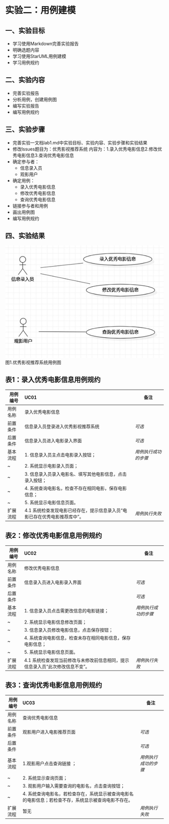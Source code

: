 # 实验二：用例建模

## 一、实验目标
- 学习使用Markdown完善实验报告  
- 明确选题内容  
- 学习使用StarUML用例建模  
- 学习用例规约 
## 二、实验内容

- 完善实验报告  
- 分析用例，创建用例图  
- 编写实验报告  
- 编写用例规约  

## 三、实验步骤

- 完善实验一文档lab1.md中实验目标、实验内容、实验步骤和实验结果  
- 修改Issues题目为：优秀影视推荐系统 内容为：1.录入优秀电影信息2.修改优秀电影信息3.查询优秀电影信息  
- 确定参与者：
    - 信息录入员  
    - 观影用户  
- 确定用例：
    - 录入优秀电影信息  
    - 修改优秀电影信息  
    - 查询优秀电影信息    
- 链接参与者和用例    
- 画出用例图  
- 编写用例规约  
## 四、实验结果

![用例图](./Lab2_UseCaseDiagram.jpg)  
图1.优秀影视推荐系统用例图  

## 表1：录入优秀电影信息用例规约  

用例编号  | UC01 | 备注  
-|:-|-  
用例名称  | 录入优秀电影信息   |   
前置条件  | 信息录入员登录进入优秀影视推荐系统   | *可选*   
后置条件  | 信息录入员进入电影录入界面     | *可选*   
基本流程  | 1. 信息录入员主点击电影录入按钮；  |*用例执行成功的步骤*    
~| 2. 系统显示电影录入页面；  |   
~| 3. 信息录入员录入电影名、填写其他电影信息，点击录入按钮；  |   
~| 4. 系统查询电影名，检查不存在相同电影，保存电影信息；  |   
~| 5. 系统显示电影信息页面。  |  
扩展流程  | 4.1 系统检查发现电影已经存在，提示信息录入员“电影已存在优秀电影推荐库中”。 |*用例执行失败*    


## 表2：修改优秀电影信息用例规约  

用例编号  | UC02 | 备注  
-|:-|-  
用例名称  | 修改优秀电影信息  |   
前置条件  | 信息录入员进入电影录入界面   | *可选*   
后置条件  |    | *可选*   
基本流程  | 1. 信息录入员点击需更改信息的电影链接；  |*用例执行成功的步骤*    
~| 2. 系统显示电影信息修改页面；  |   
~| 3. 信息录入员修改电影信息，点击保存按钮；  |   
~| 4. 系统查询电影信息，检查未存在相同电影信息，保存电影信息；  |   
~| 5. 系统显示电影信息页面。  |  
扩展流程  | 4.1 系统检查发现当前修改与未修改前信息相同，提示信息录入员“此次修改信息不变”。  |*用例执行失败*    

## 表3：查询优秀电影信息用例规约

用例编号  | UC03 | 备注  
-|:-|-  
用例名称  | 查询优秀电影信息  |   
前置条件  | 观影用户进入电影推荐页面   | *可选*   
后置条件  |     | *可选*   
基本流程  | 1.观影用户点击查询链接 ；  |*用例执行成功的步骤*    
~| 2. 系统显示查询页面；  |   
~| 3. 观影用户输入需要查询的电影名，点击查询按钮；  |   
~| 4. 系统查询电影名，若检查存在，系统显示被查询电影名的电影信息；若检查不存，系统显示被查询电影不存在。|   
扩展流程  | 暂无  |*用例执行失败* 
